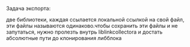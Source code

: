 Задача экспорта:

две библиотеки, каждая ссылается локальной ссылкой на свой файл, эти файлы называются одинаково.чтобы сохранить эти файлы и не запутаться, нужно пролезть внутрь liblinkcollectora и достать абсолютные пути до клонирования либблока